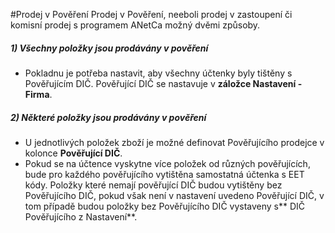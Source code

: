 #Prodej v Pověření 
Prodej v Pověření, neeboli prodej v zastoupení či komisní prodej s programem ANetCa možný dvěmi způsoby.


##### 1) Všechny položky jsou prodávány v pověření


  - Pokladnu je potřeba nastavit, aby všechny účtenky byly tištěny s Pověřujícím DIČ. Pověřující DIČ se nastavuje v **záložce Nastavení - Firma**.


##### 2) Některé položky jsou prodávány v pověření
  - U jednotlivých položek zboží je možné definovat Pověřujícího prodejce v kolonce **Pověřující DIČ**.
  - Pokud se na účtence vyskytne více položek od různých pověřujících, bude pro každého pověřujícího vytištěna samostatná účtenka s EET kódy. Položky které nemají pověřující DIČ budou vytištěny bez Pověřujícího DIČ, pokud však není v nastavení uvedeno Pověřující DIČ, v tom případě budou položky bez Pověřujícího DIČ vystaveny s** DIČ Pověřujícího z Nastavení**.